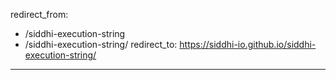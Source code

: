 redirect_from:
  - /siddhi-execution-string
  - /siddhi-execution-string/
redirect_to: https://siddhi-io.github.io/siddhi-execution-string/
---

